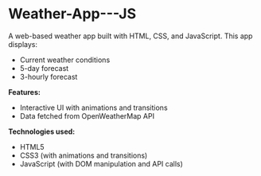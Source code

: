# Weather-App---JS
A web-based weather app built with HTML, CSS, and JavaScript. This app displays:
- Current weather conditions
- 5-day forecast
- 3-hourly forecast
  
**Features:**
- Interactive UI with animations and transitions
- Data fetched from OpenWeatherMap API

**Technologies used:**
- HTML5
- CSS3 (with animations and transitions)
- JavaScript (with DOM manipulation and API calls)

